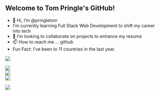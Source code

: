 ## Welcome to Tom Pringle's GitHub!
- 👋 Hi, I’m @pringletom
- I'm currently learning Full Stack Web Development to shift my career into tech
- 💞️ I’m looking to collaborate on projects to enhance my resume
- 📫 How to reach me ... github
- Fun Fact: I've been to 11 countries in the last year.

[![](https://visitcount.itsvg.in/api?id=pringletom&icon=1&color=8)](https://visitcount.itsvg.in)


![](https://github-readme-stats.vercel.app/api?username=pringletom&theme=tokyonight&hide_border=true&include_all_commits=true&count_private=false)<br/>
![](https://github-readme-streak-stats.herokuapp.com/?user=pringletom&theme=tokyonight&hide_border=true)<br/>
![](https://github-readme-stats.vercel.app/api/top-langs/?username=pringletom&theme=tokyonight&hide_border=true&include_all_commits=true&count_private=false&layout=compact)

![](https://github-trophies.vercel.app/?username=pringletom&theme=algolia&no-frame=false&no-bg=false&margin-w=4&column=4)

